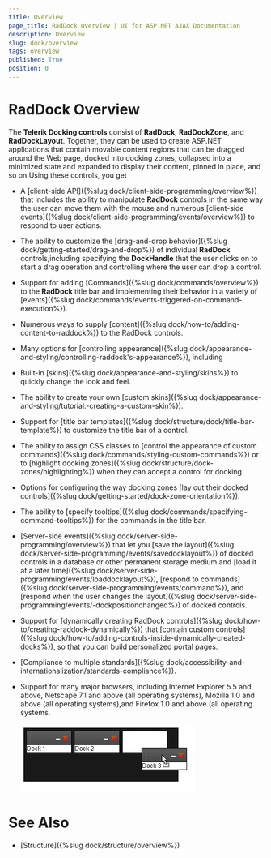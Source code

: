 ```yaml
---
title: Overview
page_title: RadDock Overview | UI for ASP.NET AJAX Documentation
description: Overview
slug: dock/overview
tags: overview
published: True
position: 0
---
```


# RadDock Overview





The **Telerik Docking controls** consist of **RadDock**, **RadDockZone**, and **RadDockLayout**. Together, they can be used to create ASP.NET applications that contain movable content regions that can be dragged around the Web page, docked into docking zones, collapsed into a minimized state and expanded to display their content, pinned in place, and so on.Using these controls, you get

* A [client-side API]({%slug dock/client-side-programming/overview%}) that includes the ability to manipulate **RadDock** controls in the same way the user can move them with the mouse and numerous [client-side events]({%slug dock/client-side-programming/events/overview%}) to respond to user actions.

* The ability to customize the [drag-and-drop behavior]({%slug dock/getting-started/drag-and-drop%}) of individual **RadDock** controls,including specifying the **DockHandle** that the user clicks on to start a drag operation and controlling where the user can drop a control.

* Support for adding [Commands]({%slug dock/commands/overview%}) to the **RadDock** title bar and implementing their behavior in a variety of [events]({%slug dock/commands/events-triggered-on-command-execution%}).

* Numerous ways to supply [content]({%slug dock/how-to/adding-content-to-raddock%}) to the RadDock controls.

* Many options for [controlling appearance]({%slug dock/appearance-and-styling/controlling-raddock's-appearance%}), including

* Built-in [skins]({%slug dock/appearance-and-styling/skins%}) to quickly change the look and feel.

* The ability to create your own [custom skins]({%slug dock/appearance-and-styling/tutorial:-creating-a-custom-skin%}).

* Support for [title bar templates]({%slug dock/structure/dock/title-bar-template%}) to customize the title bar of a control.

* The ability to assign CSS classes to [control the appearance of custom commands]({%slug dock/commands/styling-custom-commands%}) or to [highlight docking zones]({%slug dock/structure/dock-zones/highlighting%}) when they can accept a control for docking.

* Options for configuring the way docking zones [lay out their docked controls]({%slug dock/getting-started/dock-zone-orientation%}).

* The ability to [specify tooltips]({%slug dock/commands/specifying-command-tooltips%}) for the commands in the title bar.

* [Server-side events]({%slug dock/server-side-programming/overview%}) that let you [save the layout]({%slug dock/server-side-programming/events/savedocklayout%}) of docked controls in a database or other permanent storage medium and [load it at a later time]({%slug dock/server-side-programming/events/loaddocklayout%}), [respond to commands]({%slug dock/server-side-programming/events/command%}), and [respond when the user changes the layout]({%slug dock/server-side-programming/events/-dockpositionchanged%}) of docked controls.

* Support for [dynamically creating RadDock controls]({%slug dock/how-to/creating-raddock-dynamically%}) that [contain custom controls]({%slug dock/how-to/adding-controls-inside-dynamically-created-docks%}), so that you can build personalized portal pages.

* [Compliance to multiple standards]({%slug dock/accessibility-and-internationalization/standards-compliance%}).

* Support for many major browsers, including Internet Explorer 5.5 and above, Netscape 7.1 and above (all operating systems), Mozilla 1.0 and above (all operating systems),and Firefox 1.0 and above (all operating systems.

	![](images/dock-placeholderblackdefault.png)

# See Also

 * [Structure]({%slug dock/structure/overview%})
